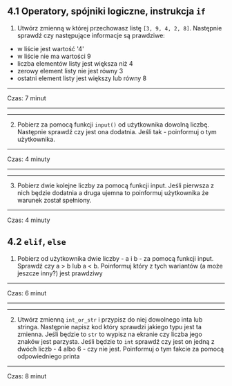 ## 4.1 Operatory, spójniki logiczne, instrukcja `if`
1. Utwórz zmienną w której przechowasz listę `[3, 9, 4, 2, 8]`. Następnie sprawdź czy następujące informacje są prawdziwe:
- w liście jest wartość '4'
- w liście nie ma wartości 9
- liczba elementów listy jest większa niż 4
- zerowy element listy nie jest równy 3
- ostatni element listy jest większy lub równy 8

---
Czas: 7 minut

---

---
2. Pobierz za pomocą funkcji `input()` od użytkownika dowolną liczbę. Następnie sprawdź czy jest ona dodatnia. Jeśli tak - poinformuj o tym użytkownika.
---
Czas: 4 minuty


---

---
3. Pobierz dwie kolejne liczby za pomocą funkcji input. Jeśli pierwsza z nich będzie dodatnia a druga ujemna to poinformuj użytkownika że warunek został spełniony.


---
Czas: 4 minuty

## 4.2 `elif`, `else`
1. Pobierz od użytkownika dwie liczby - a i b - za pomocą funkcji input. Sprawdź czy a > b lub a < b. Poinformuj który z tych wariantów (a może jeszcze inny?) jest prawdziwy

---
Czas: 6 minut

---

---
2. Utwórz zmienną `int_or_str` i przypisz do niej dowolnego inta lub stringa. Następnie napisz kod który sprawdzi jakiego typu jest ta zmienna. Jeśli będzie to `str` to wypisz na ekranie czy liczba jego znaków jest parzysta. Jeśli będzie to `int` sprawdź czy jest on jedną z dwóch liczb - 4 albo 6 - czy nie jest. Poinformuj o tym fakcie za pomocą odpowiedniego printa 

---
Czas: 8 minut
